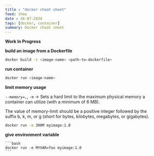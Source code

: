 ```yaml
---
title : "docker cheat sheet"
feed: show
date : 26-07-2024
tags: [docker, container]
summary: Docker cheat sheet
---
```


**Work In Progress**

**build an image from a Dockerfile**

```bash
docker build -t <image-name> <path-to-dockerfile>
```

**run container**

```bash
docker run <image-name>
```


**limit memory usage**

`--memory=,`, `-m` → Sets a hard limit to the maximum physical memory a container can utilize (with a minimum of 6 MB).

The value of memory-limit should be a positive integer followed by the suffix b, k, m, or g (short for bytes, kilobytes, megabytes, or gigabytes).

```bash
docker run -m 300M myimage:1.0
```

**give environment variable**
    
    ```bash
    docker run -e MYVAR=foo myimage:1.0
    ```

